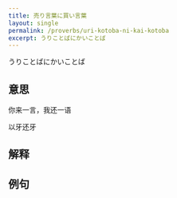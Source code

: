 ```yaml
---
title: 売り言葉に買い言葉
layout: single
permalink: /proverbs/uri-kotoba-ni-kai-kotoba
excerpt: うりことばにかいことば
---
```


うりことばにかいことば

## 意思

你来一言，我还一语

以牙还牙

## 解释

## 例句

